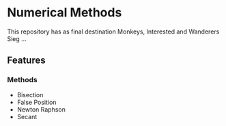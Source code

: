 # Numerical Methods
This repository has as final destination Monkeys, Interested and Wanderers\
Sieg ...
## Features
### Methods
- Bisection
- False Position
- Newton Raphson
- Secant 
